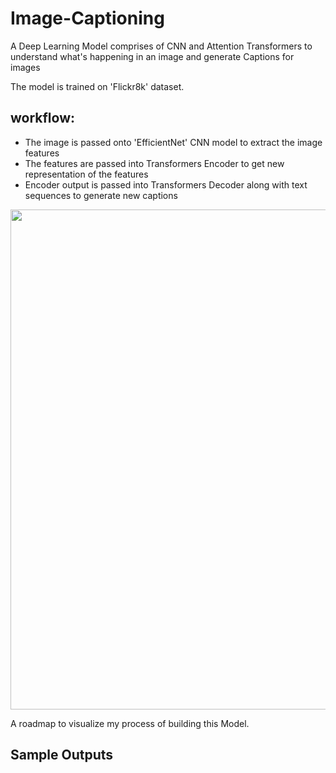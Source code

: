 # Image-Captioning
A Deep Learning Model comprises of CNN and Attention Transformers to understand what's happening in an image and generate Captions for images

The model is trained on 'Flickr8k' dataset.

## workflow:
- The image is passed onto 'EfficientNet' CNN model to extract the image features
- The features are passed into Transformers Encoder to get new representation of the features
- Encoder output is passed into Transformers Decoder along with text sequences to generate new captions

  
<p align = "center">
  <img width = 800 src = "https://github.com/0EnIgma1/Image-Captioning/blob/main/roadmap.png"
</p>

  A roadmap to visualize my process of building this Model.

## Sample Outputs

